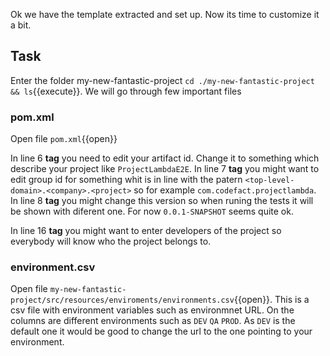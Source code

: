 Ok we have the template extracted and set up. Now its time to customize it a bit.

## Task

Enter the folder my-new-fantastic-project `cd ./my-new-fantastic-project && ls`{{execute}}.
We will go through few important files

### pom.xml
Open file `pom.xml`{{open}}

In line 6 **<artifactId> tag** you need to edit your artifact id. Change it to something which describe your project like `ProjectLambdaE2E`.
In line 7 **<groupId> tag** you might want to edit group id for something whit is in line with the patern `<top-level-domain>.<company>.<project>` so for example `com.codefact.projectlambda`.
In line 8 **<version> tag** you might change this version so when runing the tests it will be shown with diferent one. For now `0.0.1-SNAPSHOT` seems quite ok.

In line 16 **<developers> tag** you might want to enter developers of the project so everybody will know who the project belongs to.

### environment.csv
Open file `my-new-fantastic-project/src/resources/enviroments/environments.csv`{{open}}.
This is a csv file with environment variables such as environmnet URL. On the columns are different environments such as `DEV` `QA` `PROD`. As `DEV` is the default one it would be good to change the url to the one pointing to your environment.

